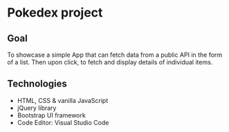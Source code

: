 # Pokedex project

## Goal

To showcase a simple App that can fetch data from a public API in the form of a list.
Then upon click, to fetch and display details of individual items.

## Technologies

- HTML, CSS & vanilla JavaScript
- jQuery library
- Bootstrap UI framework
- Code Editor: Visual Studio Code
